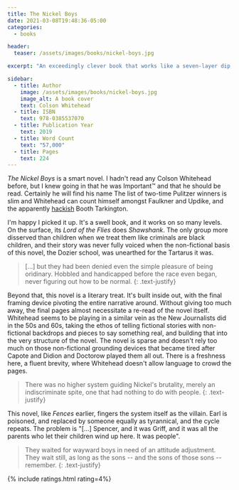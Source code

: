 ```yaml
---
title: The Nickel Boys
date: 2021-03-08T19:48:36-05:00
categories:
  - books

header:
  teaser: /assets/images/books/nickel-boys.jpg

excerpt: "An exceedingly clever book that works like a seven-layer dip, which is to say multiple levels."

sidebar:
  - title: Author
    image: /assets/images/books/nickel-boys.jpg
    image_alt: A book cover
    text: Colson Whitehead
  - title: ISBN
    text: 978-0385537070
  - title: Publication Year
    text: 2019
  - title: Word Count
    text: "57,000"
  - title: Pages
    text: 224
---
```


*The Nickel Boys* is a smart novel. I hadn't read any Colson Whitehead before, but I knew going in that he was Important&trade; and that he should be read. Certainly he will find his name  The list of two-time Pulitzer winners is slim and Whitehead can count himself amongst Faulkner and Updike, and the apparently [hackish](https://www.newyorker.com/magazine/2019/11/11/the-rise-and-fall-of-booth-tarkington) Booth Tarkington.

I'm happy I picked it up. It's a swell book, and it works on so many levels. On the surface, its *Lord of the Flies* does *Shawshank*. The only group more disserved than children when we treat them like criminals are black children, and their story was never fully voiced when the non-fictional basis of this novel, the Dozier school, was unearthed for the Tartarus it was.

> [...] but they had been denied even the simple pleasure of being oridinary. Hobbled and handicapped before the race even began, never figuring out how to be normal.
{: .text-justify}

Beyond that, this novel is a literary treat. It's built inside out, with the final framing device pivoting the entire narrative around. Without giving too much away, the final pages almost necessitate a re-read of the novel itself. Whitehead seems to be playing in a similar vein as the New Journalists did in the 50s and 60s, taking the ethos of telling fictional stories with non-fictional backdrops and pieces to say something real, and building that into the very structure of the novel. The novel is sparse and doesn't rely too much on those non-fictional grounding devices that became tired after Capote and Didion and Doctorow played them all out. There is a freshness here, a fluent brevity, where Whitehead doesn't allow language to crowd the pages.

> There was no higher system guiding Nickel's brutality, merely an indiscriminate spite, one that had nothing to do with people.
{: .text-justify}

This novel, like *Fences* earlier, fingers the system itself as the villain. Earl is poisoned, and replaced by someone equally as tyrannical, and the cycle repeats. The problem is "[...] Spencer, and it was Griff, and it was all the parents who let their children wind up here. It was people".

> They waited for wayward boys in need of an attitude adjustment. They wait still, as long as the sons -- and the sons of those sons -- remember.
{: .text-justify}

{% include ratings.html rating=4%}